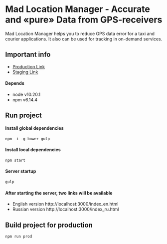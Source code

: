 # Mad Location Manager - Accurate and «pure» Data from GPS-receivers

Mad Location Manager helps you to reduce GPS data error for a taxi and courier applications. It also can be used for tracking in on-demand services.


## Important info

- [Production Link](https://gps.maddevs.io)
- [Staging Link](https://mlm.maddevs.co)

#### Depends

- node v10.20.1
- npm v6.14.4

## Run project

#### Install global dependencies
```
npm  i -g bower gulp
```

#### Install local dependencies
```
npm start
```

#### Server startup
```
gulp
```

#### After starting the server, two links will be available

* English version http://localhost:3000/index_en.html
* Russian version http://localhost:3000/index_ru.html

## Build project for production
```
npm run prod
```